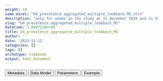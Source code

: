```yaml
---
weight: 14
name_excel: "D4_prevalence_aggregated_multiple_lookback_MS.xlsx"
description: "only for women in the study at 31 december 2019 and in the population since 5 or 10 years: numerator of all 5 algorithms calculated with multiple look back periods, and denominators"
slug: "D4_prevalence_aggregated_multiple_lookback_MS"
datetime: 1.6997216e+09
title: D4_prevalence_aggregated_multiple_lookback_MS
author: ''
date: '2023-11-11'
categories: []
tags: []
archetype: codebook
output: html_document
---
```


<script src="/rmarkdown-libs/core-js/shim.min.js"></script>
<script src="/rmarkdown-libs/react/react.min.js"></script>
<script src="/rmarkdown-libs/react/react-dom.min.js"></script>
<script src="/rmarkdown-libs/reactwidget/react-tools.js"></script>
<script src="/rmarkdown-libs/htmlwidgets/htmlwidgets.js"></script>
<link href="/rmarkdown-libs/reactable/reactable.css" rel="stylesheet" />
<script src="/rmarkdown-libs/reactable-binding/reactable.js"></script>
<div class="tab">
<button class="tablinks" onclick="openCity(event, &#39;Metadata&#39;)" id="defaultOpen">Metadata</button>
<button class="tablinks" onclick="openCity(event, &#39;Data Model&#39;)">Data Model</button>
<button class="tablinks" onclick="openCity(event, &#39;Parameters&#39;)">Parameters</button>
<button class="tablinks" onclick="openCity(event, &#39;Example&#39;)">Example</button>
</div>
<div class="tabcontent"></div>
<div id="Example" class="tabcontent">
<div id="htmlwidget-1" class="reactable html-widget " style="width:auto;height:600px;"></div>
<script type="application/json" data-for="htmlwidget-1">{"x":{"tag":{"name":"Reactable","attribs":{"data":{"algorithm":["M1_1","M1_1","M1_2","M1_2","M1_3","M1_3","M1_5","M1_5","M1_8","M1_8","M1_all","M1_all","M2_1","M2_1","M2_2","M2_2","M2_3","M2_3","M2_5","M2_5"],"years_of_lookback_at_20191231":[5,10,5,10,5,10,5,10,5,10,5,10,5,10,5,10,5,10,5,10],"numerator":[2,1,3,2,3,2,3,2,2,2,3,3,1,1,2,1,2,1,2,1],"denominator":[242,202,242,202,242,202,242,202,242,202,242,202,242,202,242,202,242,202,242,202],"datasource":["TEST","TEST","TEST","TEST","TEST","TEST","TEST","TEST","TEST","TEST","TEST","TEST","TEST","TEST","TEST","TEST","TEST","TEST","TEST","TEST"]},"columns":[{"id":"algorithm","name":"algorithm","type":"character"},{"id":"years_of_lookback_at_20191231","name":"years_of_lookback_at_20191231","type":"numeric"},{"id":"numerator","name":"numerator","type":"numeric"},{"id":"denominator","name":"denominator","type":"numeric"},{"id":"datasource","name":"datasource","type":"character"}],"sortable":false,"searchable":true,"pagination":false,"highlight":true,"bordered":true,"striped":true,"style":{"maxWidth":1800},"height":"600px","dataKey":"8b9ba137825063969e8bd365781fa5bf"},"children":[]},"class":"reactR_markup"},"evals":[],"jsHooks":[]}</script>
</div>

